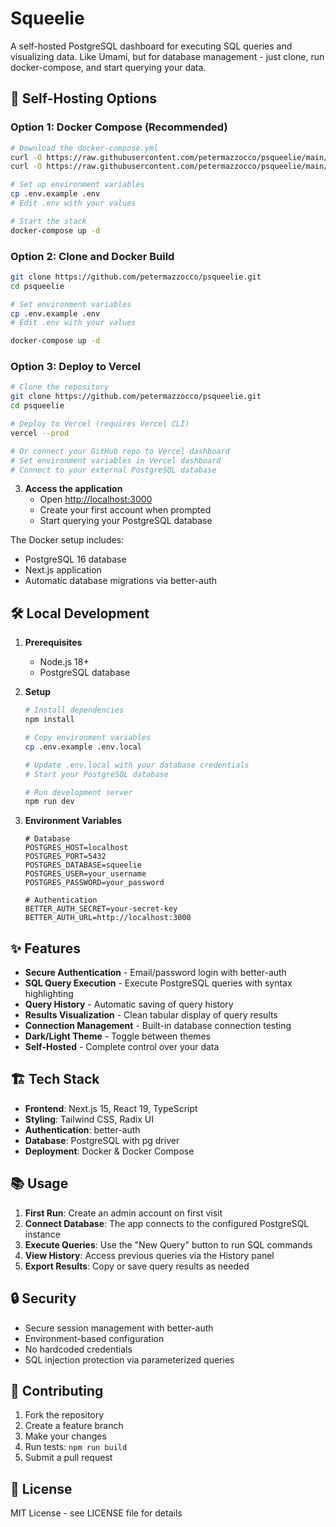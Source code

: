 # Squeelie

A self-hosted PostgreSQL dashboard for executing SQL queries and visualizing data. Like Umami, but for database management - just clone, run docker-compose, and start querying your data.

## 🚀 Self-Hosting Options

### Option 1: Docker Compose (Recommended)
```bash
# Download the docker-compose.yml
curl -O https://raw.githubusercontent.com/petermazzocco/psqueelie/main/docker-compose.yml
curl -O https://raw.githubusercontent.com/petermazzocco/psqueelie/main/.env.example

# Set up environment variables
cp .env.example .env
# Edit .env with your values

# Start the stack
docker-compose up -d
```

### Option 2: Clone and Docker Build
```bash
git clone https://github.com/petermazzocco/psqueelie.git
cd psqueelie

# Set environment variables
cp .env.example .env
# Edit .env with your values

docker-compose up -d
```

### Option 3: Deploy to Vercel
```bash
# Clone the repository
git clone https://github.com/petermazzocco/psqueelie.git
cd psqueelie

# Deploy to Vercel (requires Vercel CLI)
vercel --prod

# Or connect your GitHub repo to Vercel dashboard
# Set environment variables in Vercel dashboard
# Connect to your external PostgreSQL database
```

3. **Access the application**
   - Open [http://localhost:3000](http://localhost:3000)
   - Create your first account when prompted
   - Start querying your PostgreSQL database

The Docker setup includes:
- PostgreSQL 16 database
- Next.js application
- Automatic database migrations via better-auth

## 🛠️ Local Development

1. **Prerequisites**
   - Node.js 18+
   - PostgreSQL database

2. **Setup**
   ```bash
   # Install dependencies
   npm install
   
   # Copy environment variables
   cp .env.example .env.local
   
   # Update .env.local with your database credentials
   # Start your PostgreSQL database
   
   # Run development server
   npm run dev
   ```

3. **Environment Variables**
   ```env
   # Database
   POSTGRES_HOST=localhost
   POSTGRES_PORT=5432
   POSTGRES_DATABASE=squeelie
   POSTGRES_USER=your_username
   POSTGRES_PASSWORD=your_password
   
   # Authentication
   BETTER_AUTH_SECRET=your-secret-key
   BETTER_AUTH_URL=http://localhost:3000
   ```

## ✨ Features

- **Secure Authentication** - Email/password login with better-auth
- **SQL Query Execution** - Execute PostgreSQL queries with syntax highlighting
- **Query History** - Automatic saving of query history
- **Results Visualization** - Clean tabular display of query results
- **Connection Management** - Built-in database connection testing
- **Dark/Light Theme** - Toggle between themes
- **Self-Hosted** - Complete control over your data

## 🏗️ Tech Stack

- **Frontend**: Next.js 15, React 19, TypeScript
- **Styling**: Tailwind CSS, Radix UI
- **Authentication**: better-auth
- **Database**: PostgreSQL with pg driver
- **Deployment**: Docker & Docker Compose

## 📚 Usage

1. **First Run**: Create an admin account on first visit
2. **Connect Database**: The app connects to the configured PostgreSQL instance
3. **Execute Queries**: Use the "New Query" button to run SQL commands
4. **View History**: Access previous queries via the History panel
5. **Export Results**: Copy or save query results as needed

## 🔒 Security

- Secure session management with better-auth
- Environment-based configuration
- No hardcoded credentials
- SQL injection protection via parameterized queries

## 🤝 Contributing

1. Fork the repository
2. Create a feature branch
3. Make your changes
4. Run tests: `npm run build`
5. Submit a pull request

## 📄 License

MIT License - see LICENSE file for details
